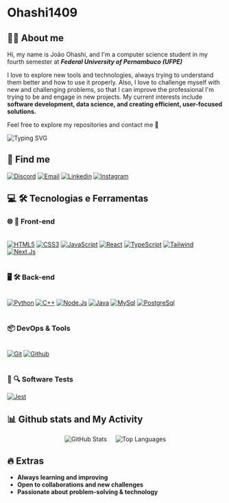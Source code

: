 # Ohashi1409
## 👨‍💻 About me

Hi, my name is João Ohashi, and I'm a computer science student in my fourth semester at ***Federal University of Pernambuco (UFPE)***

I love to explore new tools and technologies, always trying to understand them better and how to use it properly. Also, I love to challenge myself with new and challenging problems, so that I can improve the professional I'm trying to be and engage in new projects. My current interests include **software development, data science, and creating efficient, user-focused solutions.**

Feel free to explore my repositories and contact me 💬

<div>
  <img src="https://readme-typing-svg.demolab.com?font=Fira+Code&size=25&pause=1000&color=FF2D00&background=FF2D0000&center=true&vCenter=true&width=1000&lines=João+Ohashi;Computer+Science+Student;Software+Developer;Data+Science+Enthusiast" alt="Typing SVG" />
</div>

## 👥 Find me
 
[![Discord](https://img.shields.io/badge/Discord-7289DA?style=for-the-badge&logo=discord&logoColor=white)](https://discord.gg/tfK75P9xSA)
[![Email](https://img.shields.io/badge/Gmail-D14836?style=for-the-badge&logo=gmail&logoColor=white)](https://mail.google.com/mail/u/0/#inbox?compose=CllgCJvnJSCxLmJWkCWNKpvrfdSphcJvRlpPhRwMhkRTPxSqGFbmQXhFrLFDSKxgRJSkTrxWGCg)
[![Linkedin](https://img.shields.io/badge/LinkedIn-0077B5?style=for-the-badge&logo=linkedin&logoColor=white)](https://www.linkedin.com/in/joao-guilherme-ohashi-ramos-171140283)
[![Instagram](https://img.shields.io/badge/Instagram-E4405F?style=for-the-badge&logo=instagram&logoColor=white)](https://www.instagram.com/j_ohashi_)

## 💻 🛠️ Tecnologias e Ferramentas

### 🌐 🚀 Front-end 

<div style="display: inline_block"><br/>
    <a href="https://developer.mozilla.org/en-US/docs/Web/HTML" target="_blank"><img align="center" alt="HTML5" src="https://img.shields.io/badge/HTML5-000000?style=for-the-badge&logo=html5" /></a>
    <a href="https://developer.mozilla.org/en-US/docs/Web/CSS" target="_blank"><img align="center" alt="CSS3" src="https://img.shields.io/badge/CSS3-000000?&style=for-the-badge&logo=css3&logoColor=blue"/></a>
    <a href="https://developer.mozilla.org/en-US/docs/Web/JavaScript" target="_blank"><img align="center" alt="JavaScript" src="https://img.shields.io/badge/JavaScript-000000?style=for-the-badge&logo=javascript"/></a>
    <a href="https://react.dev/" target="_blank"><img align="center" alt="React" src="https://img.shields.io/badge/React-000000?style=for-the-badge&logo=react"/></a>
    <a href="https://www.typescriptlang.org/" target="_blank"><img align="center" alt="TypeScript" src="https://img.shields.io/badge/TypeScript-000000?style=for-the-badge&logo=typescript"/></a>
    <a href="https://tailwindcss.com/" target="_blank"><img align="center" alt="Tailwind" src="https://img.shields.io/badge/Tailwind_CSS-000000?style=for-the-badge&logo=tailwind-css"/></a>
    <a href="https://nextjs.org/" target="_blank"><img align="center" alt="Next.Js" src="https://img.shields.io/badge/Next.js-000000?style=for-the-badge&logo=next.js"/></a>
</div> 

<br/>

### 🖥️ 🛠️ Back-end

<div style="display: inline_block"><br />
    <a href="https://www.python.org/" target="_blank"><img align="center" alt="Python" src="https://img.shields.io/badge/Python-000000?style=for-the-badge&logo=python"/></a>
    <a href="https://cplusplus.com/" target="_blank"><img align="center" alt="C++" src="https://img.shields.io/badge/C%2B%2B-000000?style=for-the-badge&logo=c%2B%2B"/></a>
    <a href="https://nodejs.org/" target="_blank"><img align="center" alt="Node.Js" src="https://img.shields.io/badge/Node.js-000000?style=for-the-badge&logo=node.js"/></a>
    <a href="https://www.java.com/" target="_blank"><img align="center" alt="Java" src="https://img.shields.io/badge/Java-000000?style=for-the-badge&logo=openjdk"/></a>
    <a href="https://www.mysql.com/" target="_blank"><img align="center" alt="MySql" src="https://img.shields.io/badge/MySQL-00000F?style=for-the-badge&logo=mysql"/></a>
    <a href="https://www.postgresql.org/" target="_blank"><img align="center" alt="PostgreSql" src="https://img.shields.io/badge/PostgreSQL-000000?style=for-the-badge&logo=postgresql"/></a>
</div>

<br />

### 📦 DevOps & Tools

<div style="display: inline_block"><br />
    <a href="https://git-scm.com/" target="_blank"><img align="center" alt="Git" src="https://img.shields.io/badge/GIT-000000?style=for-the-badge&logo=git"/></a>
    <a href="https://github.com/" target="_blank"><img align="center" alt="Github" src="https://img.shields.io/badge/GitHub-000000?style=for-the-badge&logo=github"/></a>
</div>

<br />

### 🧪 🔍 Software Tests

<div style="display: inline_block">
    <a href="https://jestjs.io" target="_blank"><img align="center" alt="Jest" src="https://img.shields.io/badge/Jest-000000?style=for-the-badge&logo=Jest&logoColor=white"/></a>
</div>

## 📊 Github stats and My Activity

<div align="center" style="display: flex; flex-wrap: wrap; justify-content: center; gap: 20px;">
  <img src="https://github-readme-stats.vercel.app/api?username=Ohashi1409&show_icons=true&theme=radical&hide_rank=true" alt="GitHub Stats" style="max-width: 48%;" />
  <img src="https://github-readme-stats.vercel.app/api/top-langs/?username=Ohashi1409&layout=donut&theme=radical" alt="Top Languages" style="max-width: 48%;" />
</div>

## 🔥 Extras
- **Always learning and improving**
- **Open to collaborations and new challenges**
- **Passionate about problem-solving & technology**
